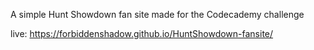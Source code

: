 A simple Hunt Showdown fan site made for the Codecademy challenge

live: https://forbiddenshadow.github.io/HuntShowdown-fansite/
